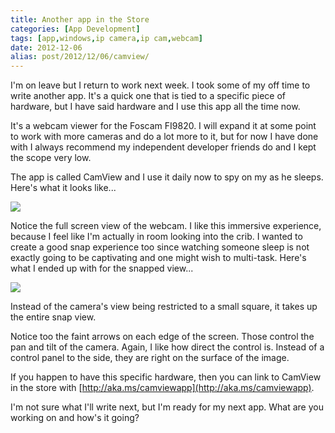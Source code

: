 ```yaml
---
title: Another app in the Store
categories: [App Development]
tags: [app,windows,ip camera,ip cam,webcam]
date: 2012-12-06
alias: post/2012/12/06/camview/
---
```


I'm on leave but I return to work next week. I took some of my off time to write another app. It's a quick one that is tied to a specific piece of hardware, but I have said hardware and I use this app all the time now.

It's a webcam viewer for the Foscam FI9820\. I will expand it at some point to work with more cameras and do a lot more to it, but for now I have done with I always recommend my independent developer friends do and I kept the scope very low.

The app is called CamView and I use it daily now to spy on my as he sleeps. Here's what it looks like...

![](/files/camview_01.png)

Notice the full screen view of the webcam. I like this immersive experience, because I feel like I'm actually in room looking into the crib. I wanted to create a good snap experience too since watching someone sleep is not exactly going to be captivating and one might wish to multi-task. Here's what I ended up with for the snapped view...

![](/files/camview_02.png)

Instead of the camera's view being restricted to a small square, it takes up the entire snap view.

Notice too the faint arrows on each edge of the screen. Those control the pan and tilt of the camera. Again, I like how direct the control is. Instead of a control panel to the side, they are right on the surface of the image.

If you happen to have this specific hardware, then you can link to CamView in the store with [http://aka.ms/camviewapp](http://aka.ms/camviewapp).

I'm not sure what I'll write next, but I'm ready for my next app. What are you working on and how's it going?